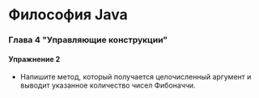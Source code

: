 # Философия Java
### Глава 4 "Управляющие конструкции"
#### Упражнение 2
* Напишите метод, который получается целочисленный аргумент и выводит указанное количество чисел Фибоначчи.


